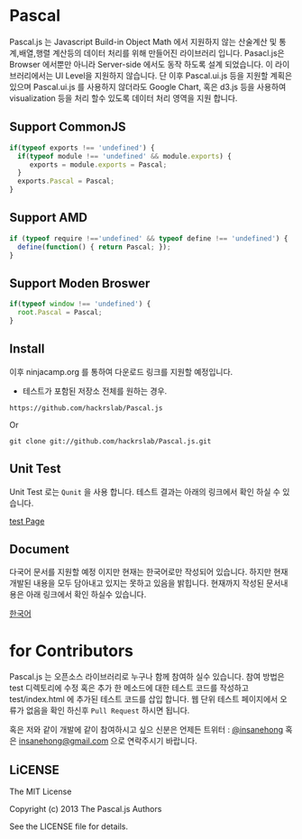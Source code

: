 # Pascal
Pascal.js 는 Javascript Build-in Object Math 에서 지원하지 않는 산술계산 및 통계,배열,행렬 계산등의 데이터 처리를 위해 만들어진 라이브러리 입니다.
Pasacl.js은 Browser 에서뿐만 아니라 Server-side 에서도 동작 하도록 설계 되었습니다.
이 라이브러리에서는 UI Level을 지원하지 않습니다. 단 이후 Pascal.ui.js 등을 지원할 계획은 있으며 Pascal.ui.js 를 사용하지 않더라도 
Google Chart, 혹은 d3.js 등을 사용하여 visualization 등을 처리 할수 있도록 데이터 처리 영역을 지원 합니다. 

## Support CommonJS 

```javascript
if(typeof exports !== 'undefined') {
  if(typeof module !== 'undefined' && module.exports) {
     exports = module.exports = Pascal;  
  }
  exports.Pascal = Pascal;
} 
```

## Support AMD

```javascript
if (typeof require !=='undefined' && typeof define !== 'undefined') {
  define(function() { return Pascal; });
} 
```

## Support Moden Broswer 

```javascript
if(typeof window !== 'undefined') {
  root.Pascal = Pascal; 
}
```

## Install

이후 ninjacamp.org 를 통하여 다운로드 링크를 지원할 예정입니다. 

* 테스트가 포함된 저장소 전체를 원하는 경우.

```
https://github.com/hackrslab/Pascal.js
```

Or

```
git clone git://github.com/hackrslab/Pascal.js.git
```

## Unit Test
Unit Test 로는 `Qunit` 을 사용 합니다. 테스트 결과는 아래의 링크에서 확인 하실 수 있습니다.  

[test Page](http://hackrslab.github.io/Pascal.js/test/index.html)

## Document
다국어 문서를 지원할 예정 이지만 현재는 한국어로만 작성되어 있습니다. 하지만 현재 개발된 내용을 모두 담아내고 있지는 못하고 있음을 밝힙니다.
현재까지 작성된 문서내용은 아래 링크에서 확인 하실수 있습니다.

[한국어](https://github.com/insanehong/Pascal.js/tree/master/doc/ko)

# for Contributors
Pascal.js 는 오픈소스 라이브러리로 누구나 함께 참여하 실수 있습니다. 
참여 방법은 test 디렉토리에 수정 혹은 추가 한 메소드에 대한 테스트 코드를 작성하고 test/index.html 에 추가된 테스트 코드를 삽입 합니다. 
웹 단위 테스트 페이지에서 오류가 없음을 확인 하신후 `Pull Request` 하시면 됩니다. 


혹은 저와 같이 개발에 같이 참여하시고 싶으 신분은 언제든 트위터  : [@insanehong](https://twitter.com/insanehong) 혹은 [insanehong@gmail.com](mailto:insanehong@gmail.com) 으로 연락주시기 바랍니다.

## LiCENSE
The MIT License

Copyright (c) 2013 The Pascal.js Authors 

See the LICENSE file for details.
